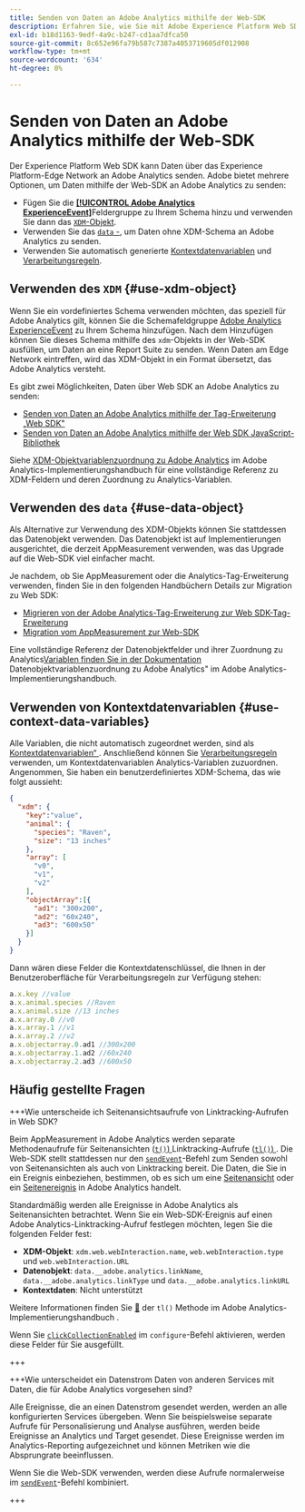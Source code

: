 ```yaml
---
title: Senden von Daten an Adobe Analytics mithilfe der Web-SDK
description: Erfahren Sie, wie Sie mit Adobe Experience Platform Web SDK Daten an Adobe Analytics senden.
exl-id: b18d1163-9edf-4a9c-b247-cd1aa7dfca50
source-git-commit: 8c652e96fa79b587c7387a4053719605df012908
workflow-type: tm+mt
source-wordcount: '634'
ht-degree: 0%

---
```



# Senden von Daten an Adobe Analytics mithilfe der Web-SDK

Der Experience Platform Web SDK kann Daten über das Experience Platform-Edge Network an Adobe Analytics senden. Adobe bietet mehrere Optionen, um Daten mithilfe der Web-SDK an Adobe Analytics zu senden:

* Fügen Sie die [**[!UICONTROL Adobe Analytics ExperienceEvent]**](../../xdm/field-groups/event/analytics-full-extension.md)Feldergruppe zu Ihrem Schema hinzu und verwenden Sie dann das [`XDM`-Objekt](../commands/sendevent/xdm.md).
* Verwenden Sie das [`data` -](../commands/sendevent/data.md), um Daten ohne XDM-Schema an Adobe Analytics zu senden.
* Verwenden Sie automatisch generierte [Kontextdatenvariablen](https://experienceleague.adobe.com/en/docs/analytics/implementation/vars/page-vars/contextdata) und [Verarbeitungsregeln](https://experienceleague.adobe.com/en/docs/analytics/admin/admin-tools/manage-report-suites/edit-report-suite/report-suite-general/c-processing-rules/c-processing-rules-configuration/processing-rules-about).

## Verwenden des `XDM` {#use-xdm-object}

Wenn Sie ein vordefiniertes Schema verwenden möchten, das speziell für Adobe Analytics gilt, können Sie die Schemafeldgruppe [Adobe Analytics ExperienceEvent](../../xdm/field-groups/event/analytics-full-extension.md) zu Ihrem Schema hinzufügen. Nach dem Hinzufügen können Sie dieses Schema mithilfe des `xdm`-Objekts in der Web-SDK ausfüllen, um Daten an eine Report Suite zu senden. Wenn Daten am Edge Network eintreffen, wird das XDM-Objekt in ein Format übersetzt, das Adobe Analytics versteht.

Es gibt zwei Möglichkeiten, Daten über Web SDK an Adobe Analytics zu senden:

* [Senden von Daten an Adobe Analytics mithilfe der Tag-Erweiterung „Web SDK&quot;](https://experienceleague.adobe.com/en/docs/analytics/implementation/aep-edge/web-sdk/web-sdk-tag-extension)
* [Senden von Daten an Adobe Analytics mithilfe der Web SDK JavaScript-Bibliothek](https://experienceleague.adobe.com/en/docs/analytics/implementation/aep-edge/web-sdk/web-sdk-javascript-library)

Siehe [XDM-Objektvariablenzuordnung zu Adobe Analytics](https://experienceleague.adobe.com/en/docs/analytics/implementation/aep-edge/xdm-var-mapping) im Adobe Analytics-Implementierungshandbuch für eine vollständige Referenz zu XDM-Feldern und deren Zuordnung zu Analytics-Variablen.

## Verwenden des `data` {#use-data-object}

Als Alternative zur Verwendung des XDM-Objekts können Sie stattdessen das Datenobjekt verwenden. Das Datenobjekt ist auf Implementierungen ausgerichtet, die derzeit AppMeasurement verwenden, was das Upgrade auf die Web-SDK viel einfacher macht.

Je nachdem, ob Sie AppMeasurement oder die Analytics-Tag-Erweiterung verwenden, finden Sie in den folgenden Handbüchern Details zur Migration zu Web SDK:

* [Migrieren von der Adobe Analytics-Tag-Erweiterung zur Web SDK-Tag-Erweiterung](https://experienceleague.adobe.com/en/docs/analytics/implementation/aep-edge/web-sdk/analytics-extension-to-web-sdk)
* [Migration vom AppMeasurement zur Web-SDK](https://experienceleague.adobe.com/en/docs/analytics/implementation/aep-edge/web-sdk/appmeasurement-to-web-sdk)

Eine vollständige Referenz der Datenobjektfelder und ihrer Zuordnung zu Analytics[Variablen finden Sie in der Dokumentation ](https://experienceleague.adobe.com/en/docs/analytics/implementation/aep-edge/data-var-mapping)Datenobjektvariablenzuordnung zu Adobe Analytics&quot; im Adobe Analytics-Implementierungshandbuch.

## Verwenden von Kontextdatenvariablen {#use-context-data-variables}

Alle Variablen, die nicht automatisch zugeordnet werden, sind als [Kontextdatenvariablen“ ](https://experienceleague.adobe.com/en/docs/analytics/implementation/vars/page-vars/contextdata). Anschließend können Sie [Verarbeitungsregeln](https://experienceleague.adobe.com/en/docs/analytics/admin/admin-tools/manage-report-suites/edit-report-suite/report-suite-general/c-processing-rules/c-processing-rules-configuration/processing-rules-about) verwenden, um Kontextdatenvariablen Analytics-Variablen zuzuordnen. Angenommen, Sie haben ein benutzerdefiniertes XDM-Schema, das wie folgt aussieht:

```json
{
  "xdm": {
    "key":"value",
    "animal": {
      "species": "Raven",
      "size": "13 inches"
    },
    "array": [
      "v0",
      "v1",
      "v2"
    ],
    "objectArray":[{
      "ad1": "300x200",
      "ad2": "60x240",
      "ad3": "600x50"
    }]
  }
}
```

Dann wären diese Felder die Kontextdatenschlüssel, die Ihnen in der Benutzeroberfläche für Verarbeitungsregeln zur Verfügung stehen:

```javascript
a.x.key //value
a.x.animal.species //Raven
a.x.animal.size //13 inches
a.x.array.0 //v0
a.x.array.1 //v1
a.x.array.2 //v2
a.x.objectarray.0.ad1 //300x200
a.x.objectarray.1.ad2 //60x240
a.x.objectarray.2.ad3 //600x50
```

## Häufig gestellte Fragen

+++Wie unterscheide ich Seitenansichtsaufrufe von Linktracking-Aufrufen in Web SDK?

Beim AppMeasurement in Adobe Analytics werden separate Methodenaufrufe für Seitenansichten ([`t()`) ](https://experienceleague.adobe.com/en/docs/analytics/implementation/vars/functions/t-method) Linktracking-Aufrufe ([`tl()`) ](https://experienceleague.adobe.com/en/docs/analytics/implementation/vars/functions/tl-method). Die Web-SDK stellt stattdessen nur den [`sendEvent`](../commands/sendevent/overview.md)-Befehl zum Senden sowohl von Seitenansichten als auch von Linktracking bereit. Die Daten, die Sie in ein Ereignis einbeziehen, bestimmen, ob es sich um eine [Seitenansicht](https://experienceleague.adobe.com/en/docs/analytics/components/metrics/page-views) oder ein [Seitenereignis](https://experienceleague.adobe.com/en/docs/analytics/components/metrics/page-events) in Adobe Analytics handelt.

Standardmäßig werden alle Ereignisse in Adobe Analytics als Seitenansichten betrachtet. Wenn Sie ein Web-SDK-Ereignis auf einen Adobe Analytics-Linktracking-Aufruf festlegen möchten, legen Sie die folgenden Felder fest:

* **XDM-Objekt**: `xdm.web.webInteraction.name`, `web.webInteraction.type` und `web.webInteraction.URL`
* **Datenobjekt**: `data.__adobe.analytics.linkName`, `data.__adobe.analytics.linkType` und `data.__adobe.analytics.linkURL`
* **Kontextdaten**: Nicht unterstützt

Weitere Informationen finden Sie [&#128279;](https://experienceleague.adobe.com/en/docs/analytics/implementation/vars/functions/tl-method) der `tl()` Methode im Adobe Analytics-Implementierungshandbuch .

Wenn Sie [`clickCollectionEnabled`](../commands/configure/clickcollectionenabled.md) im `configure`-Befehl aktivieren, werden diese Felder für Sie ausgefüllt.

+++

+++Wie unterscheidet ein Datenstrom Daten von anderen Services mit Daten, die für Adobe Analytics vorgesehen sind?

Alle Ereignisse, die an einen Datenstrom gesendet werden, werden an alle konfigurierten Services übergeben. Wenn Sie beispielsweise separate Aufrufe für Personalisierung und Analyse ausführen, werden beide Ereignisse an Analytics und Target gesendet. Diese Ereignisse werden im Analytics-Reporting aufgezeichnet und können Metriken wie die Absprungrate beeinflussen.

Wenn Sie die Web-SDK verwenden, werden diese Aufrufe normalerweise im [`sendEvent`](../commands/sendevent/overview.md)-Befehl kombiniert.

+++
